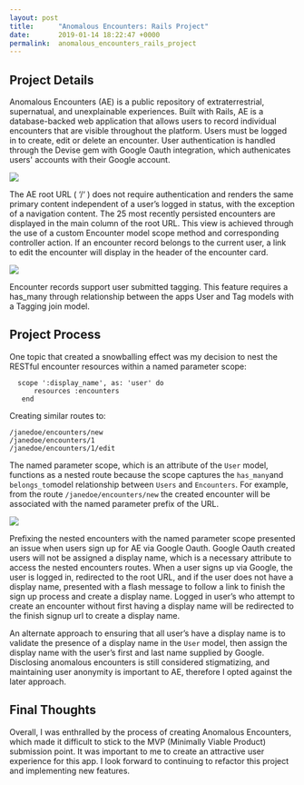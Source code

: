 ```yaml
---
layout: post
title:      "Anomalous Encounters: Rails Project"
date:       2019-01-14 18:22:47 +0000
permalink:  anomalous_encounters_rails_project
---
```




## Project Details

Anomalous Encounters (AE) is a public repository of extraterrestrial, supernatual, and unexplainable experiences. Built with Rails, AE is a database-backed web application that allows users to record individual encounters that are visible throughout the platform. Users must be logged in to create, edit or delete an encounter. User authentication is handled through the Devise gem with Google Oauth integration, which authenicates users' accounts with their Google account. 

![](https://i.imgur.com/exZITYhl.png?1)

The AE root URL ( ‘/‘ ) does not require authentication and renders the same primary content independent of a user’s logged in status, with the exception of a navigation content. The 25 most recently persisted encounters are displayed in the main column of the  root URL. This view is achieved through the use of a custom Encounter model scope method and corresponding controller action.  If an encounter record belongs to the current user,  a link to edit the encounter will display in the header of the encounter card.  

![](https://i.imgur.com/f3Kni3zl.png?1)

Encounter records support user submitted tagging. This feature requires a has_many through relationship between the apps User and Tag models with a Tagging join model.  

## Project Process

One topic that created a snowballing effect was my decision to nest the RESTful encounter resources within a named parameter scope:

```
​  scope ':display_name', as: 'user' do    
      resources :encounters  
   end
```

​​Creating similar routes to: 

```
​/janedoe/encounters/new
​/janedoe/encounters/1
​/janedoe/encounters/1/edit
```

The named parameter scope, which is an attribute of the `User` model, functions as a nested route because the scope captures the `has_many`​and `belongs_to`​model relationship between `Users` and `Encounters`.  ​For example, from the route `/janedoe/encounters/new` the created encounter will be associated with the named parameter prefix of the URL.

![](https://i.imgur.com/pOND8X6m.png)

Prefixing the nested encounters with the named parameter scope presented an issue when users sign up for AE via Google Oauth. Google Oauth created users will not be assigned a display name, which is a necessary attribute to access the nested encounters routes. When a user signs up via Google, the user is logged in, redirected to the root URL, and if the user does not have a display name, presented with a flash message to follow a link to finish the sign up process and create a display name. Logged in user’s who attempt to create an encounter without first having a display name will be redirected to the finish signup url to create a display name. 

An alternate approach to ensuring that all user’s have a display name is to validate the presence of a display name in the `User` model, then assign the display name with the user’s first and last name supplied by Google. Disclosing anomalous encounters is still considered stigmatizing, and maintaining user anonymity is important to AE, therefore I opted against the later approach. 

## Final Thoughts

Overall, I was enthralled by the process of creating Anomalous Encounters, which made it difficult to stick to the MVP (Minimally Viable Product) submission point. It was important to me to create an attractive user experience for this app. I look forward to continuing to refactor this project and implementing new features.
